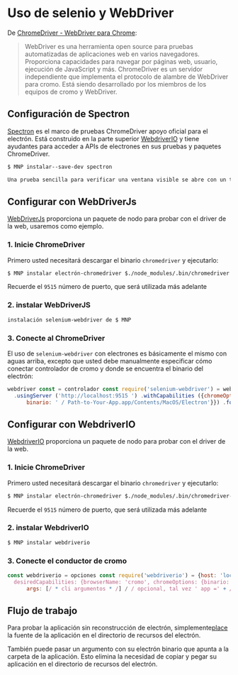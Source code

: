 # Uso de selenio y WebDriver

De [ChromeDriver - WebDriver para Chrome](https://sites.google.com/a/chromium.org/chromedriver/):

> WebDriver es una herramienta open source para pruebas automatizadas de aplicaciones web en varios navegadores. Proporciona capacidades para navegar por páginas web, usuario, ejecución de JavaScript y más. ChromeDriver es un servidor independiente que implementa el protocolo de alambre de WebDriver para cromo. Está siendo desarrollado por los miembros de los equipos de cromo y WebDriver.

## Configuración de Spectron

[Spectron](https://electron.atom.io/spectron) es el marco de pruebas ChromeDriver apoyo oficial para el electrón. Está construido en la parte superior [WebdriverIO](http://webdriver.io/) y tiene ayudantes para acceder a APIs de electrones en sus pruebas y paquetes ChromeDriver.

```bash
$ MNP instalar--save-dev spectron
```

```javascript
Una prueba sencilla para verificar una ventana visible se abre con un título var aplicación = require('spectron'). Assert de aplicación var = require('assert') var app = nueva aplicación ({ruta: ' / Applications/MyApp.app/Contents/MacOS/MyApp'}) app.start () .then(function () {/ / comprobar si la ventana es visible devuelva app.browserWindow.isVisible()}) .then(function (isvisible) {/ / comprobar la ventana es visible assert.equal (isVisible, true)}) .then(function () {/ / obtener el título de retorno app.client.getTitle() de la ventana}) .then(function (title) {/ / verificar assert.equal de título de la ventana (título, 'Mi aplicación')}) .catch(function (error) {/ / Log cualquier fallas console.error ('ensayo error' , error.Message)}) .then(function () {/ / parada de la app.stop() vuelta de aplicación})
```

## Configurar con WebDriverJs

[WebDriverJs](https://code.google.com/p/selenium/wiki/WebDriverJs) proporciona un paquete de nodo para probar con el driver de la web, usaremos como ejemplo.

### 1. Inicie ChromeDriver

Primero usted necesitará descargar el binario `chromedriver` y ejecutarlo:

```bash
$ MNP instalar electrón-chromedriver $./node_modules/.bin/chromedriver a partir de ChromeDriver (v2.10.291558) en las conexiones locales sólo 9515 puerto se permite.
```

Recuerde el `9515` número de puerto, que será utilizada más adelante

### 2. instalar WebDriverJS

```bash
instalación selenium-webdriver de $ MNP
```

### 3. Conecte al ChromeDriver

El uso de `selenium-webdriver` con electrones es básicamente el mismo con aguas arriba, excepto que usted debe manualmente especificar cómo conectar controlador de cromo y donde se encuentra el binario del electrón:

```javascript
webdriver const = controlador const require('selenium-webdriver') = webdriver nuevo. Builder() / "9515" es el puerto abierto por conductor de cromo.
  .usingServer ('http://localhost:9515 ') .withCapabilities ({chromeOptions: {/ / aqui va la ruta al binario de su electrón.
      binario: ' / Path-to-Your-App.app/Contents/MacOS/Electron'}}) .forBrowser('electron') .build() driver.get ('http://www.google.com') driver.findElement (webdriver. By.Name('q')).sendKeys('webdriver') driver.findElement (webdriver. By.Name('btnG')).click() driver.wait(() => {volver driver.getTitle().then((title) = > {volver título === 'webdriver - búsqueda en Google'})}, 1000) driver.quit()
```

## Configurar con WebdriverIO

[WebdriverIO](http://webdriver.io/) proporciona un paquete de nodo para probar con el driver de la web.

### 1. Inicie ChromeDriver

Primero usted necesitará descargar el binario `chromedriver` y ejecutarlo:

```bash
$ MNP instalar electrón-chromedriver $./node_modules/.bin/chromedriver--base url = wd/hub--puerto = 9515 a partir de ChromeDriver (v2.10.291558) en el puerto 9515 se permitieron sólo conexiones locales.
```

Recuerde el `9515` número de puerto, que será utilizada más adelante

### 2. instalar WebdriverIO

```bash
$ MNP instalar webdriverio
```

### 3. Conecte el conductor de cromo

```javascript
const webdriverio = opciones const require('webdriverio') = {host: 'localhost', / utilice localhost como puerto de servidor de controlador de cromo: 9515, / / "9515" es el puerto abierto por conductor de cromo.
  desiredCapabilities: {browserName: 'cromo', chromeOptions: {binario: '/ Path-a-su-aplicación/electrón', / / camino a su binario de electrón.
      args: [/ * cli argumentos * /] / / opcional, tal vez ' app =' + /path/to/your/app /}}} que cliente = webdriverio.remote(options) cliente .init() .url ('http://google.com') .setValue ('#q ', 'webdriverio') .click('#btnG').getTitle().then((title) => {console.log (' título era: ' + título)}) .end()
```

## Flujo de trabajo

Para probar la aplicación sin reconstrucción de electrón, simplemente[place](https://github.com/electron/electron/blob/master/docs/tutorial/application-distribution.md) la fuente de la aplicación en el directorio de recursos del electrón.

También puede pasar un argumento con su electrón binario que apunta a la carpeta de la aplicación. Esto elimina la necesidad de copiar y pegar su aplicación en el directorio de recursos del electrón.